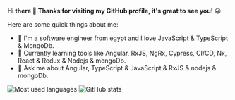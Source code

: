**Hi there 👋 Thanks for visiting my GitHub profile, it's great to see you!** 😀

Here are some quick things about me:

- 🔭 I'm a software engineer from egypt and I love JavaScript & TypeScript & MongoDb.
- 🌱 Currently learning tools like Angular, RxJS, NgRx, Cypress, CI/CD, Nx, React & Redux & Nodejs & mongoDb.
- 💬 Ask me about Angular, TypeScript & JavaScript & RxJS & nodejs & mongoDb.

<!-- ![](https://github.com/husseinAbdElaziz/husseinAbdElaziz/raw/master/giphy1.gif) -->

![Most used languages](https://github-readme-stats.vercel.app/api/top-langs/?username=husseinAbdElaziz&show_icons=true&icon_color=805AD5&text_color=808080&bg_color=ffffff00&hide_title=true&include_all_commits=true&count_private=true&hide_border=true&langs_count=6&layout=compact&cache_seconds=86400)
![GitHub stats](https://github-readme-stats.vercel.app/api?username=husseinAbdElaziz&show_icons=true&icon_color=805AD5&text_color=808080&bg_color=ffffff00&hide_title=true&include_all_commits=true&count_private=true&hide_border=true&cache_seconds=86400)
